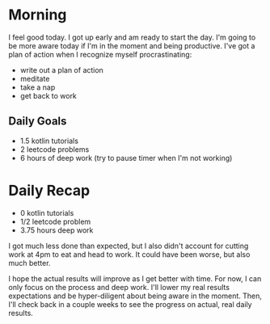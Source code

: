 # Morning
I feel good today. I got up early and am ready to start the day. I'm going to be more aware today if I'm in the moment and being productive. I've got a plan of action when I recognize myself procrastinating:
- write out a plan of action
- meditate
- take a nap
- get back to work

## Daily Goals
- 1.5 kotlin tutorials
- 2 leetcode problems
- 6 hours of deep work (try to pause timer when I'm not working)

# Daily Recap
- 0 kotlin tutorials
- 1/2 leetcode problem
- 3.75 hours deep work

I got much less done than expected, but I also didn't account for cutting work at 4pm to eat and head to work. It could have been worse, but also much better. 

I hope the actual results will improve as I get better with time. For now, I can only focus on the process and deep work. I'll lower my real results expectations and be hyper-diligent about being aware in the moment. Then, I'll check back in a couple weeks to see the progress on actual, real daily results.
